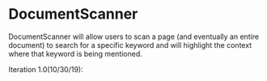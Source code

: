 # DocumentScanner
DocumentScanner will allow users to scan a page (and eventually an entire document) to search for a specific keyword and will highlight the context where that keyword is being mentioned. 


Iteration 1.0(10/30/19):
